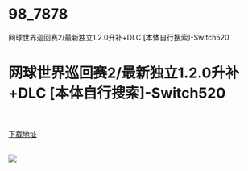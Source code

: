 # 98_7878
网球世界巡回赛2/最新独立1.2.0升补+DLC [本体自行搜索]-Switch520
# 网球世界巡回赛2/最新独立1.2.0升补+DLC [本体自行搜索]-Switch520
 <br/></br>
[下载地址](https://www.switch520.cc/article/7878 "下载地址")
<br/></br>

<p><img src="https://www.switch520.cc/muke_img/upload_art_editor_20201216-1_cecdf24c34554df1b3fc6a83637513b3.jpg"></p>
<p><strong><span style="color:#D9D9D9">&nbsp;</span></strong></p>
<p><strong><span style="color:#D9D9D9">&nbsp;</span></strong></p>
